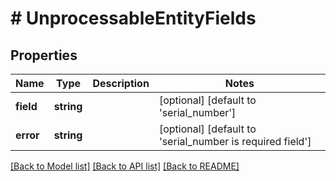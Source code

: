 # # UnprocessableEntityFields

## Properties

Name | Type | Description | Notes
------------ | ------------- | ------------- | -------------
**field** | **string** |  | [optional] [default to 'serial_number']
**error** | **string** |  | [optional] [default to 'serial_number is required field']

[[Back to Model list]](../../README.md#models) [[Back to API list]](../../README.md#endpoints) [[Back to README]](../../README.md)
